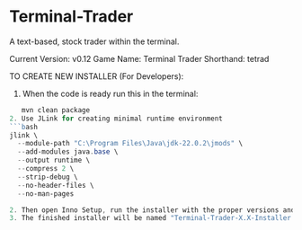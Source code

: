 # Terminal-Trader
A text-based, stock trader within the terminal.

Current Version: v0.12
Game Name: Terminal Trader
Shorthand: tetrad

TO CREATE NEW INSTALLER (For Developers):
1. When the code is ready run this in the terminal:
```powershell
   mvn clean package
2. Use JLink for creating minimal runtime environment
```bash
jlink \
  --module-path "C:\Program Files\Java\jdk-22.0.2\jmods" \
  --add-modules java.base \
  --output runtime \
  --compress 2 \
  --strip-debug \
  --no-header-files \
  --no-man-pages

2. Then open Inno Setup, run the installer with the proper versions and jars
3. The finished installer will be named "Terminal-Trader-X.X-Installer.exe" on the left